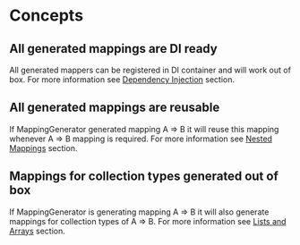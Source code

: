 # Concepts

## All generated mappings are DI ready

All generated mappers can be registered in DI container and will work out of box. For more information see [Dependency Injection](./DependencyInjection.md) section.

## All generated mappings are reusable

If MappingGenerator generated mapping A => B it will reuse this mapping whenever A => B mapping is required. For more information see [Nested Mappings](./NestedMappings.md) section.

## Mappings for collection types generated out of box

If MappingGenerator is generating mapping A => B it will also generate mappings for collection types of A => B. For more information see [Lists and Arrays](./ListsAndArrays.md) section.
